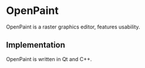 # OpenPaint
OpenPaint is a raster graphics editor, features usability.

## Implementation
OpenPaint is written in Qt and C++.
